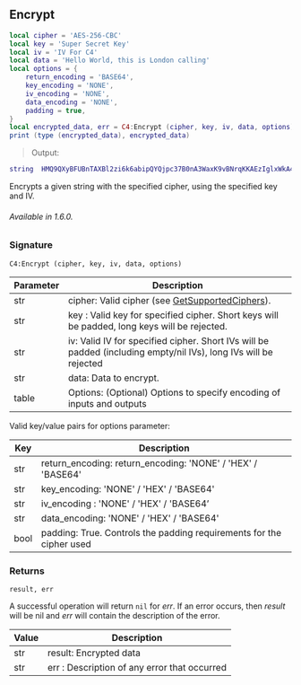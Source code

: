 ## Encrypt

```lua
local cipher = 'AES-256-CBC'
local key = 'Super Secret Key'
local iv = 'IV For C4'
local data = 'Hello World, this is London calling'
local options = {
	return_encoding = 'BASE64',
	key_encoding = 'NONE',
	iv_encoding = 'NONE',
	data_encoding = 'NONE',
	padding = true,
}
local encrypted_data, err = C4:Encrypt (cipher, key, iv, data, options)
print (type (encrypted_data), encrypted_data)
```

> Output:

```lua
string	HMQ9QXyBFUBnTAXBl2zi6k6abipQYQjpc37B0nA3WaxK9vBNrqKKAEzIglxWkA46
```

Encrypts a given string with the specified cipher, using the specified key and IV.

###### Available in 1.6.0.


### Signature

`C4:Encrypt (cipher, key, iv, data, options)`


| Parameter | Description |
| --- | --- |
| str | cipher: Valid cipher (see [GetSupportedCiphers][1]). |
| str | key : Valid key for specified cipher. Short keys will be padded, long keys will be rejected. |
| str | iv: Valid IV for specified cipher. Short IVs will be padded (including empty/nil IVs), long IVs will be rejected |
| str | data: Data to encrypt. |
| table | Options: (Optional) Options to specify encoding of inputs and outputs|

Valid key/value pairs for options parameter:

| Key | Description |
| --- | --- |
| str | return\_encoding:  return\_encoding: 'NONE' / 'HEX' / 'BASE64' |
| str | key\_encoding:  'NONE' / 'HEX' / 'BASE64' |
| str | iv\_encoding : 'NONE' / 'HEX' / 'BASE64’ |
| str | data\_encoding: 'NONE' / 'HEX' / 'BASE64' |
| bool | padding: True. Controls the padding requirements for the cipher used |



### Returns

`result, err`

A successful operation will return `nil` for *err*.  If an error occurs, then *result* will be nil and *err* will contain the description of the error.

|Value | Description|
| --- | --- |
| str | result: Encrypted data |
| str | err : Description of any error that occurred |

[1]:	#getsupportedciphers
